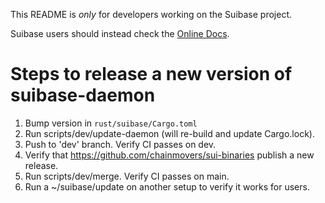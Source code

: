 This README is *only* for developers working on the Suibase project.

Suibase users should instead check the [Online Docs](https://suibase.com/docs/).

Steps to release a new version of suibase-daemon
================================================
1. Bump version in `rust/suibase/Cargo.toml`
2. Run scripts/dev/update-daemon (will re-build and update Cargo.lock).
3. Push to 'dev' branch. Verify CI passes on dev.
4. Verify that https://github.com/chainmovers/sui-binaries publish a new release.
5. Run scripts/dev/merge. Verify CI passes on main.
6. Run a ~/suibase/update on another setup to verify it works for users.


